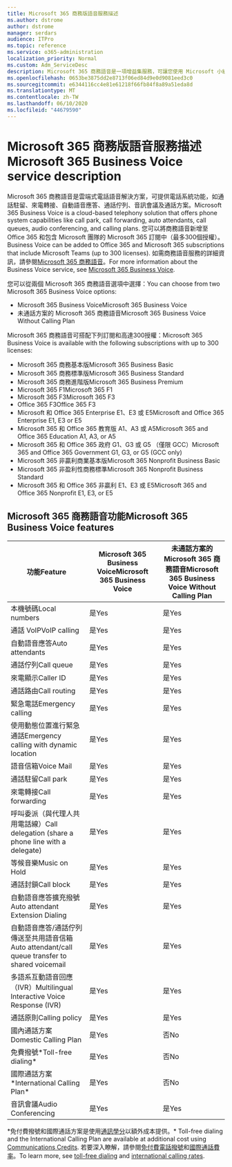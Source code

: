 ```yaml
---
title: Microsoft 365 商務版語音服務描述
ms.author: dstrome
author: dstrome
manager: serdars
audience: ITPro
ms.topic: reference
ms.service: o365-administration
localization_priority: Normal
ms.custom: Adm_ServiceDesc
description: Microsoft 365 商務語音是一項增益集服務，可讓您使用 Microsoft 小組進行電話通話。 這會結合電話系統、國內通話方案、SMS 和音訊會議。
ms.openlocfilehash: 0653be3875dd2e8713f06ed84d9e0d9081eed3c0
ms.sourcegitcommit: e6344116cc4e81e61218f66fb84f8a89a51eda8d
ms.translationtype: MT
ms.contentlocale: zh-TW
ms.lasthandoff: 06/10/2020
ms.locfileid: "44679590"
---
```

# <a name="microsoft-365-business-voice-service-description"></a><span data-ttu-id="335a9-104">Microsoft 365 商務版語音服務描述</span><span class="sxs-lookup"><span data-stu-id="335a9-104">Microsoft 365 Business Voice service description</span></span>

<span data-ttu-id="335a9-105">Microsoft 365 商務語音是雲端式電話語音解決方案，可提供電話系統功能，如通話駐留、來電轉接、自動語音應答、通話佇列、音訊會議及通話方案。</span><span class="sxs-lookup"><span data-stu-id="335a9-105">Microsoft 365 Business Voice is a cloud-based telephony solution that offers phone system capabilities like call park, call forwarding, auto attendants, call queues, audio conferencing, and calling plans.</span></span> <span data-ttu-id="335a9-106">您可以將商務語音新增至 Office 365 和包含 Microsoft 團隊的 Microsoft 365 訂閱中（最多300個授權）。</span><span class="sxs-lookup"><span data-stu-id="335a9-106">Business Voice can be added to Office 365 and Microsoft 365 subscriptions that include Microsoft Teams (up to 300 licenses).</span></span> <span data-ttu-id="335a9-107">如需商務語音服務的詳細資訊，請參閱[Microsoft 365 商務語音](https://docs.microsoft.com/MicrosoftTeams/business-voice/whats-business-voice)。</span><span class="sxs-lookup"><span data-stu-id="335a9-107">For more information about the Business Voice service, see [Microsoft 365 Business Voice](https://docs.microsoft.com/MicrosoftTeams/business-voice/whats-business-voice).</span></span>

<span data-ttu-id="335a9-108">您可以從兩個 Microsoft 365 商務語音選項中選擇：</span><span class="sxs-lookup"><span data-stu-id="335a9-108">You can choose from two Microsoft 365 Business Voice options:</span></span>

- <span data-ttu-id="335a9-109">Microsoft 365 Business Voice</span><span class="sxs-lookup"><span data-stu-id="335a9-109">Microsoft 365 Business Voice</span></span>
- <span data-ttu-id="335a9-110">未通話方案的 Microsoft 365 商務語音</span><span class="sxs-lookup"><span data-stu-id="335a9-110">Microsoft 365 Business Voice Without Calling Plan</span></span>

<span data-ttu-id="335a9-111">Microsoft 365 商務語音可搭配下列訂閱和高達300授權：</span><span class="sxs-lookup"><span data-stu-id="335a9-111">Microsoft 365 Business Voice is available with the following subscriptions with up to 300 licenses:</span></span>

- <span data-ttu-id="335a9-112">Microsoft 365 商務基本版</span><span class="sxs-lookup"><span data-stu-id="335a9-112">Microsoft 365 Business Basic</span></span>
- <span data-ttu-id="335a9-113">Microsoft 365 商務標準版</span><span class="sxs-lookup"><span data-stu-id="335a9-113">Microsoft 365 Business Standard</span></span>
- <span data-ttu-id="335a9-114">Microsoft 365 商務進階版</span><span class="sxs-lookup"><span data-stu-id="335a9-114">Microsoft 365 Business Premium</span></span>
- <span data-ttu-id="335a9-115">Microsoft 365 F1</span><span class="sxs-lookup"><span data-stu-id="335a9-115">Microsoft 365 F1</span></span>
- <span data-ttu-id="335a9-116">Microsoft 365 F3</span><span class="sxs-lookup"><span data-stu-id="335a9-116">Microsoft 365 F3</span></span>
- <span data-ttu-id="335a9-117">Office 365 F3</span><span class="sxs-lookup"><span data-stu-id="335a9-117">Office 365 F3</span></span>
- <span data-ttu-id="335a9-118">Microsoft 和 Office 365 Enterprise E1、E3 或 E5</span><span class="sxs-lookup"><span data-stu-id="335a9-118">Microsoft and Office 365 Enterprise E1, E3 or E5</span></span>
- <span data-ttu-id="335a9-119">Microsoft 365 和 Office 365 教育版 A1、A3 或 A5</span><span class="sxs-lookup"><span data-stu-id="335a9-119">Microsoft 365 and Office 365 Education A1, A3, or A5</span></span>
- <span data-ttu-id="335a9-120">Microsoft 365 和 Office 365 政府 G1、G3 或 G5 （僅限 GCC）</span><span class="sxs-lookup"><span data-stu-id="335a9-120">Microsoft 365 and Office 365 Government G1, G3, or G5 (GCC only)</span></span>
- <span data-ttu-id="335a9-121">Microsoft 365 非贏利商業基本版</span><span class="sxs-lookup"><span data-stu-id="335a9-121">Microsoft 365 Nonprofit Business Basic</span></span>
- <span data-ttu-id="335a9-122">Microsoft 365 非盈利性商務標準</span><span class="sxs-lookup"><span data-stu-id="335a9-122">Microsoft 365 Nonprofit Business Standard</span></span>
- <span data-ttu-id="335a9-123">Microsoft 365 和 Office 365 非贏利 E1、E3 或 E5</span><span class="sxs-lookup"><span data-stu-id="335a9-123">Microsoft 365 and Office 365 Nonprofit E1, E3, or E5</span></span>

## <a name="microsoft-365-business-voice-features"></a><span data-ttu-id="335a9-124">Microsoft 365 商務語音功能</span><span class="sxs-lookup"><span data-stu-id="335a9-124">Microsoft 365 Business Voice features</span></span>

| <span data-ttu-id="335a9-125">**功能**</span><span class="sxs-lookup"><span data-stu-id="335a9-125">**Feature**</span></span>                                            | <span data-ttu-id="335a9-126">**Microsoft 365 Business Voice**</span><span class="sxs-lookup"><span data-stu-id="335a9-126">**Microsoft 365 Business Voice**</span></span> | <span data-ttu-id="335a9-127">**未通話方案的 Microsoft 365 商務語音**</span><span class="sxs-lookup"><span data-stu-id="335a9-127">**Microsoft 365 Business Voice Without Calling Plan**</span></span> |
|--------------------------------------------------------|----------------------------------|-------------------------------------------------------|
| <span data-ttu-id="335a9-128">本機號碼</span><span class="sxs-lookup"><span data-stu-id="335a9-128">Local numbers</span></span>                                          | <span data-ttu-id="335a9-129">是</span><span class="sxs-lookup"><span data-stu-id="335a9-129">Yes</span></span>                              | <span data-ttu-id="335a9-130">是</span><span class="sxs-lookup"><span data-stu-id="335a9-130">Yes</span></span>                                                   |
| <span data-ttu-id="335a9-131">通話 VoIP</span><span class="sxs-lookup"><span data-stu-id="335a9-131">VoIP calling</span></span>                                           | <span data-ttu-id="335a9-132">是</span><span class="sxs-lookup"><span data-stu-id="335a9-132">Yes</span></span>                              | <span data-ttu-id="335a9-133">是</span><span class="sxs-lookup"><span data-stu-id="335a9-133">Yes</span></span>                                                   |
| <span data-ttu-id="335a9-134">自動語音應答</span><span class="sxs-lookup"><span data-stu-id="335a9-134">Auto attendants</span></span>                                        | <span data-ttu-id="335a9-135">是</span><span class="sxs-lookup"><span data-stu-id="335a9-135">Yes</span></span>                              | <span data-ttu-id="335a9-136">是</span><span class="sxs-lookup"><span data-stu-id="335a9-136">Yes</span></span>                                                   |
| <span data-ttu-id="335a9-137">通話佇列</span><span class="sxs-lookup"><span data-stu-id="335a9-137">Call queue</span></span>                                             | <span data-ttu-id="335a9-138">是</span><span class="sxs-lookup"><span data-stu-id="335a9-138">Yes</span></span>                              | <span data-ttu-id="335a9-139">是</span><span class="sxs-lookup"><span data-stu-id="335a9-139">Yes</span></span>                                                   |
| <span data-ttu-id="335a9-140">來電顯示</span><span class="sxs-lookup"><span data-stu-id="335a9-140">Caller ID</span></span>                                              | <span data-ttu-id="335a9-141">是</span><span class="sxs-lookup"><span data-stu-id="335a9-141">Yes</span></span>                              | <span data-ttu-id="335a9-142">是</span><span class="sxs-lookup"><span data-stu-id="335a9-142">Yes</span></span>                                                   |
| <span data-ttu-id="335a9-143">通話路由</span><span class="sxs-lookup"><span data-stu-id="335a9-143">Call routing</span></span>                                           | <span data-ttu-id="335a9-144">是</span><span class="sxs-lookup"><span data-stu-id="335a9-144">Yes</span></span>                              | <span data-ttu-id="335a9-145">是</span><span class="sxs-lookup"><span data-stu-id="335a9-145">Yes</span></span>                                                   |
| <span data-ttu-id="335a9-146">緊急電話</span><span class="sxs-lookup"><span data-stu-id="335a9-146">Emergency calling</span></span>                                      | <span data-ttu-id="335a9-147">是</span><span class="sxs-lookup"><span data-stu-id="335a9-147">Yes</span></span>                              | <span data-ttu-id="335a9-148">是</span><span class="sxs-lookup"><span data-stu-id="335a9-148">Yes</span></span>                                                   |
| <span data-ttu-id="335a9-149">使用動態位置進行緊急通話</span><span class="sxs-lookup"><span data-stu-id="335a9-149">Emergency calling with dynamic location</span></span>                | <span data-ttu-id="335a9-150">是</span><span class="sxs-lookup"><span data-stu-id="335a9-150">Yes</span></span>                              | <span data-ttu-id="335a9-151">是</span><span class="sxs-lookup"><span data-stu-id="335a9-151">Yes</span></span>                                                   |
| <span data-ttu-id="335a9-152">語音信箱</span><span class="sxs-lookup"><span data-stu-id="335a9-152">Voice Mail</span></span>                                             | <span data-ttu-id="335a9-153">是</span><span class="sxs-lookup"><span data-stu-id="335a9-153">Yes</span></span>                              | <span data-ttu-id="335a9-154">是</span><span class="sxs-lookup"><span data-stu-id="335a9-154">Yes</span></span>                                                   |
| <span data-ttu-id="335a9-155">通話駐留</span><span class="sxs-lookup"><span data-stu-id="335a9-155">Call park</span></span>                                              | <span data-ttu-id="335a9-156">是</span><span class="sxs-lookup"><span data-stu-id="335a9-156">Yes</span></span>                              | <span data-ttu-id="335a9-157">是</span><span class="sxs-lookup"><span data-stu-id="335a9-157">Yes</span></span>                                                   |
| <span data-ttu-id="335a9-158">來電轉接</span><span class="sxs-lookup"><span data-stu-id="335a9-158">Call forwarding</span></span>                                        | <span data-ttu-id="335a9-159">是</span><span class="sxs-lookup"><span data-stu-id="335a9-159">Yes</span></span>                              | <span data-ttu-id="335a9-160">是</span><span class="sxs-lookup"><span data-stu-id="335a9-160">Yes</span></span>                                                   |
| <span data-ttu-id="335a9-161">呼叫委派（與代理人共用電話線）</span><span class="sxs-lookup"><span data-stu-id="335a9-161">Call delegation (share a phone line with a delegate)</span></span>   | <span data-ttu-id="335a9-162">是</span><span class="sxs-lookup"><span data-stu-id="335a9-162">Yes</span></span>                              | <span data-ttu-id="335a9-163">是</span><span class="sxs-lookup"><span data-stu-id="335a9-163">Yes</span></span>                                                   |
| <span data-ttu-id="335a9-164">等候音樂</span><span class="sxs-lookup"><span data-stu-id="335a9-164">Music on Hold</span></span>                                          | <span data-ttu-id="335a9-165">是</span><span class="sxs-lookup"><span data-stu-id="335a9-165">Yes</span></span>                              | <span data-ttu-id="335a9-166">是</span><span class="sxs-lookup"><span data-stu-id="335a9-166">Yes</span></span>                                                   |
| <span data-ttu-id="335a9-167">通話封鎖</span><span class="sxs-lookup"><span data-stu-id="335a9-167">Call block</span></span>                                             | <span data-ttu-id="335a9-168">是</span><span class="sxs-lookup"><span data-stu-id="335a9-168">Yes</span></span>                              | <span data-ttu-id="335a9-169">是</span><span class="sxs-lookup"><span data-stu-id="335a9-169">Yes</span></span>                                                   |
| <span data-ttu-id="335a9-170">自動語音應答擴充撥號</span><span class="sxs-lookup"><span data-stu-id="335a9-170">Auto attendant Extension Dialing</span></span>                       | <span data-ttu-id="335a9-171">是</span><span class="sxs-lookup"><span data-stu-id="335a9-171">Yes</span></span>                              | <span data-ttu-id="335a9-172">是</span><span class="sxs-lookup"><span data-stu-id="335a9-172">Yes</span></span>                                                   |
| <span data-ttu-id="335a9-173">自動語音應答/通話佇列傳送至共用語音信箱</span><span class="sxs-lookup"><span data-stu-id="335a9-173">Auto attendant/call queue transfer to shared voicemail</span></span> | <span data-ttu-id="335a9-174">是</span><span class="sxs-lookup"><span data-stu-id="335a9-174">Yes</span></span>                              | <span data-ttu-id="335a9-175">是</span><span class="sxs-lookup"><span data-stu-id="335a9-175">Yes</span></span>                                                   |
| <span data-ttu-id="335a9-176">多語系互動語音回應（IVR）</span><span class="sxs-lookup"><span data-stu-id="335a9-176">Multilingual Interactive Voice Response (IVR)</span></span>          | <span data-ttu-id="335a9-177">是</span><span class="sxs-lookup"><span data-stu-id="335a9-177">Yes</span></span>                              | <span data-ttu-id="335a9-178">是</span><span class="sxs-lookup"><span data-stu-id="335a9-178">Yes</span></span>                                                   |
| <span data-ttu-id="335a9-179">通話原則</span><span class="sxs-lookup"><span data-stu-id="335a9-179">Calling policy</span></span>                                         | <span data-ttu-id="335a9-180">是</span><span class="sxs-lookup"><span data-stu-id="335a9-180">Yes</span></span>                              | <span data-ttu-id="335a9-181">是</span><span class="sxs-lookup"><span data-stu-id="335a9-181">Yes</span></span>                                                   |
| <span data-ttu-id="335a9-182">國內通話方案</span><span class="sxs-lookup"><span data-stu-id="335a9-182">Domestic Calling Plan</span></span>                                  | <span data-ttu-id="335a9-183">是</span><span class="sxs-lookup"><span data-stu-id="335a9-183">Yes</span></span>                              | <span data-ttu-id="335a9-184">否</span><span class="sxs-lookup"><span data-stu-id="335a9-184">No</span></span>                                                    |
| <span data-ttu-id="335a9-185">免費撥號\*</span><span class="sxs-lookup"><span data-stu-id="335a9-185">Toll-free dialing\*</span></span>                                    | <span data-ttu-id="335a9-186">是</span><span class="sxs-lookup"><span data-stu-id="335a9-186">Yes</span></span>                              | <span data-ttu-id="335a9-187">否</span><span class="sxs-lookup"><span data-stu-id="335a9-187">No</span></span>                                                    |
| <span data-ttu-id="335a9-188">國際通話方案\*</span><span class="sxs-lookup"><span data-stu-id="335a9-188">International Calling Plan\*</span></span>                           | <span data-ttu-id="335a9-189">是</span><span class="sxs-lookup"><span data-stu-id="335a9-189">Yes</span></span>                              | <span data-ttu-id="335a9-190">否</span><span class="sxs-lookup"><span data-stu-id="335a9-190">No</span></span>                                                    |
| <span data-ttu-id="335a9-191">音訊會議</span><span class="sxs-lookup"><span data-stu-id="335a9-191">Audio Conferencing</span></span>                                     | <span data-ttu-id="335a9-192">是</span><span class="sxs-lookup"><span data-stu-id="335a9-192">Yes</span></span>                              | <span data-ttu-id="335a9-193">是</span><span class="sxs-lookup"><span data-stu-id="335a9-193">Yes</span></span>                                                   |
 
<span data-ttu-id="335a9-194">\*免付費撥號和國際通話方案是使用[通訊學分](https://docs.microsoft.com/microsoftteams/what-are-communications-credits)以額外成本提供。</span><span class="sxs-lookup"><span data-stu-id="335a9-194">\* Toll-free dialing and the International Calling Plan are available at additional cost using [Communications Credits](https://docs.microsoft.com/microsoftteams/what-are-communications-credits).</span></span> <span data-ttu-id="335a9-195">若要深入瞭解，請參閱[免付費電話撥號](https://docs.microsoft.com/microsoftteams/toll-free-dialing-limitations-and-restrictions)和[國際通話費率](https://www.microsoft.com/microsoft-365/microsoft-teams/voice-calling?rtc=1#ow-download-rates)。</span><span class="sxs-lookup"><span data-stu-id="335a9-195">To learn more, see [toll-free dialing](https://docs.microsoft.com/microsoftteams/toll-free-dialing-limitations-and-restrictions) and [international calling rates](https://www.microsoft.com/microsoft-365/microsoft-teams/voice-calling?rtc=1#ow-download-rates).</span></span>
